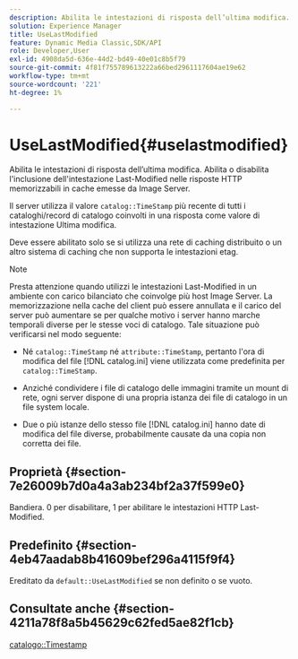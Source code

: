 ```yaml
---
description: Abilita le intestazioni di risposta dell’ultima modifica. Abilita o disabilita l'inclusione dell'intestazione Last-Modified nelle risposte HTTP memorizzabili in cache emesse da Image Server.
solution: Experience Manager
title: UseLastModified
feature: Dynamic Media Classic,SDK/API
role: Developer,User
exl-id: 4908da5d-636e-44d2-bd49-40e01c8b5f79
source-git-commit: 4f81f755789613222a66bed2961117604ae19e62
workflow-type: tm+mt
source-wordcount: '221'
ht-degree: 1%

---
```


# UseLastModified{#uselastmodified}

Abilita le intestazioni di risposta dell’ultima modifica. Abilita o disabilita l&#39;inclusione dell&#39;intestazione Last-Modified nelle risposte HTTP memorizzabili in cache emesse da Image Server.

Il server utilizza il valore `catalog::TimeStamp` più recente di tutti i cataloghi/record di catalogo coinvolti in una risposta come valore di intestazione Ultima modifica.

Deve essere abilitato solo se si utilizza una rete di caching distribuito o un altro sistema di caching che non supporta le intestazioni etag.

>[!NOTE]
>
>Presta attenzione quando utilizzi le intestazioni Last-Modified in un ambiente con carico bilanciato che coinvolge più host Image Server. La memorizzazione nella cache del client può essere annullata e il carico del server può aumentare se per qualche motivo i server hanno marche temporali diverse per le stesse voci di catalogo. Tale situazione può verificarsi nel modo seguente:
>
>* Né `catalog::TimeStamp` né `attribute::TimeStamp`, pertanto l&#39;ora di modifica del file [!DNL catalog.ini] viene utilizzata come predefinita per `catalog::TimeStamp`.
>
>* Anziché condividere i file di catalogo delle immagini tramite un mount di rete, ogni server dispone di una propria istanza dei file di catalogo in un file system locale.
>* Due o più istanze dello stesso file [!DNL catalog.ini] hanno date di modifica del file diverse, probabilmente causate da una copia non corretta dei file.
>

## Proprietà {#section-7e26009b7d0a4a3ab234bf2a37f599e0}

Bandiera. 0 per disabilitare, 1 per abilitare le intestazioni HTTP Last-Modified.

## Predefinito {#section-4eb47aadab8b41609bef296a4115f9f4}

Ereditato da `default::UseLastModified` se non definito o se vuoto.

## Consultate anche {#section-4211a78f8a5b45629c62fed5ae82f1cb}

[catalogo::Timestamp](../../../../../is-api/image-catalog/image-serving-api-ref/c-image-catalog-reference/c-image-svg-data-reference/c-image-data-reference/r-timestamp-cat.md#reference-59a27b72f4cb4a53a3baba83214c4ded)
